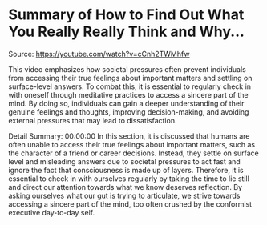 # Summary of How to Find Out What You Really Really Think and Why...

Source: https://youtube.com/watch?v=cCnh2TWMhfw

This video emphasizes how societal pressures often prevent individuals from accessing their true feelings about important matters and settling on surface-level answers. To combat this, it is essential to regularly check in with oneself through meditative practices to access a sincere part of the mind. By doing so, individuals can gain a deeper understanding of their genuine feelings and thoughts, improving decision-making, and avoiding external pressures that may lead to dissatisfaction.

Detail Summary: 
00:00:00
In this section, it is discussed that humans are often unable to access their true feelings about important matters, such as the character of a friend or career decisions. Instead, they settle on surface level and misleading answers due to societal pressures to act fast and ignore the fact that consciousness is made up of layers. Therefore, it is essential to check in with ourselves regularly by taking the time to lie still and direct our attention towards what we know deserves reflection. By asking ourselves what our gut is trying to articulate, we strive towards accessing a sincere part of the mind, too often crushed by the conformist executive day-to-day self.

